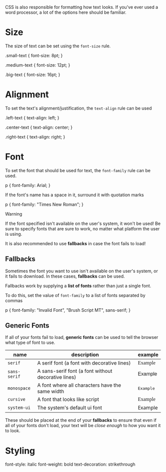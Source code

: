 CSS is also responsible for formatting how text looks. If you've ever used a word processor, a lot of the options here should be familiar. 

# Size

The size of text can be set using the `font-size` rule.

<CodeEditor preview="html">
<EditorTab lang="html" hidden>
<p class="small-text">Small</p>
<p class="medium-text">Medium</p>
<p class="big-text">Big</p>
</EditorTab>
<EditorTab lang="css">
.small-text {
    font-size: 8pt;
}

.medium-text {
    font-size: 12pt;
}

.big-text {
    font-size: 16pt;
}
</EditorTab>
</CodeEditor>

# Alignment

To set the text's alignment/justification, the `text-align` rule can be used

<CodeEditor preview="html">
<EditorTab lang="html" hidden>
<p class="left-text">On your left!</p>
<p class="center-text">Right in the middle!</p>
<p class="right-text">I'm right!</p>
</EditorTab>
<EditorTab lang="css">
.left-text {
    text-align: left;
}

.center-text {
    text-align: center;
}

.right-text {
    text-align: right;
}

</EditorTab>
</CodeEditor>

# Font

To set the font that should be used for text, the `font-family` rule can be used.

<CodeEditor preview="html">
<EditorTab lang="html" hidden>
<p>Looking Sharp!</p>
</EditorTab>
<EditorTab lang="css">
p {
    font-family: Arial;
}
</EditorTab>
</CodeEditor>

If the font's name has a space in it, surround it with quotation marks

<CodeEditor preview="html">
<EditorTab lang="html" hidden>
<p>Fancy!</p>
</EditorTab>
<EditorTab lang="css">
p {
    font-family: "Times New Roman";
}
</EditorTab>
</CodeEditor>

> [!WARNING]
> If the font specified isn't available on the user's system, it won't be used! Be sure to specify fonts that are sure to work, no matter what platform the user is using.
>
> It is also recommended to use **fallbacks** in case the font fails to load!

## Fallbacks

Sometimes the font you want to use isn't available on the user's system, or it fails to download. In these cases, **fallbacks** can be used.

Fallbacks work by supplying a **list of fonts** rather than just a single font.

To do this, set the value of `font-family` to a list of fonts separated by commas

<CodeEditor preview="html">
<EditorTab lang="html" hidden>
<p>Would you look at that...</p>
</EditorTab>
<EditorTab lang="css">
p {
    font-family: "Invalid Font", "Brush Script MT", sans-serif;
}
</EditorTab>
</CodeEditor>

## Generic Fonts

If all of your fonts fail to load, **generic fonts** can be used to tell the browser what type of font to use. 

| name | description | example | 
| --- | --- | --- | 
| `serif` | A serif font (a font with decorative lines) | <span style="font-family: serif;">Example</span> | 
| `sans-serif` | A sans-serif font (a font without decorative lines) | <span style="font-family: sans-serif;">Example</span> |
| `monospace` | A font where all characters have the same width | <span style="font-family: monospace;">Example</span> |
| `cursive` | A font that looks like script | <span style="font-family: cursive;">Example</span> |
| `system-ui` | The system's default ui font | <span style="font-family: system-ui;">Example</span> |

These should be placed at the end of your **fallbacks** to ensure that even if all of your fonts don't load, your text will be *close enough* to how you want it to look.

# Styling

font-style: italic
font-weight: bold
text-decoration: strikethrough